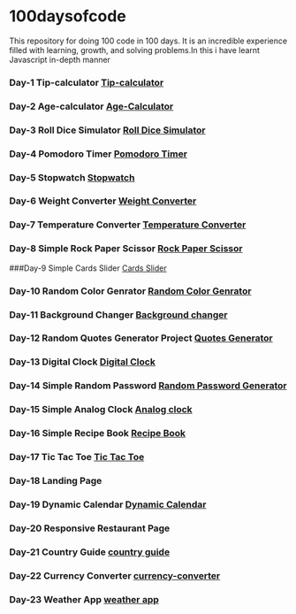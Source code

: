 # 100daysofcode
This repository for doing 100 code in 100 days. It is an incredible experience filled with learning, growth, and solving problems.In this i have learnt Javascript in-depth manner


### Day-1 Tip-calculator [Tip-calculator](https://100daysofcode01.netlify.app/day-1/tip-calculator/)
	
### Day-2 Age-calculator [Age-Calculator](https://100daysofcode01.netlify.app/age-calculator/)
	
### Day-3 Roll Dice Simulator [Roll Dice Simulator](https://100daysofcode01.netlify.app/roll-dice-simulator/)

### Day-4 Pomodoro Timer [Pomodoro Timer](https://100daysofcode01.netlify.app/pomodoro-timer/)

### Day-5 Stopwatch [Stopwatch](https://100daysofcode01.netlify.app/stopwatch/)
	
### Day-6 Weight Converter [Weight Converter](https://100daysofcode01.netlify.app/weight-converter/)

### Day-7 Temperature Converter [Temperature Converter](https://100daysofcode01.netlify.app/temperature-converter/)

### Day-8 Simple Rock Paper Scissor [Rock Paper Scissor](https://100daysofcode01.netlify.app/rockpaperscisssor/)

###Day-9 Simple Cards Slider [Cards Slider](https://100daysofcode01.netlify.app/cards-slider/)

### Day-10 Random Color Genrator [Random Color Genrator](https://100daysofcode01.netlify.app/random-color-generator/)

### Day-11 Background Changer [Background changer](https://100daysofcode01.netlify.app/background-changer/)

### Day-12 Random  Quotes Generator Project [Quotes Generator](https://100daysofcode01.netlify.app/random-quote-generator/)

### Day-13 Digital Clock [Digital Clock](https://100daysofcode01.netlify.app/digital-clock/)
	
### Day-14 Simple Random Password [Random Password Generator](https://100daysofcode01.netlify.app/random-password-generator/)

### Day-15 Simple Analog Clock [Analog clock](https://100daysofcode01.netlify.app/analog-clock/)

### Day-16 Simple Recipe Book [Recipe Book](https://100daysofcode01.netlify.app/recipe-book-app/)

### Day-17 Tic Tac Toe [Tic Tac Toe](https://100daysofcode01.netlify.app/tic-tac-toe/)

### Day-18 Landing Page

### Day-19 Dynamic Calendar [Dynamic Calendar](https://100daysofcode01.netlify.app/dynamic_calendaer/)

### Day-20 Responsive Restaurant Page

### Day-21 Country Guide [country guide](https://100daysofcode01.netlify.app/country-guide-app/)

### Day-22 Currency Converter [currency-converter](https://100daysofcode01.netlify.app/currency-converter/)
	
### Day-23 Weather App [weather app](https://100daysofcode01.netlify.app/weather-app-latest/)
	
	
	

